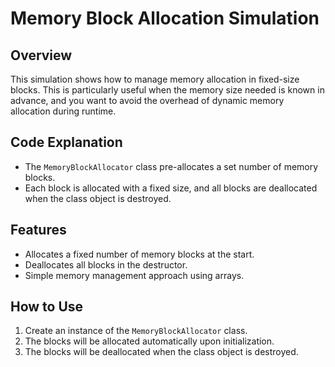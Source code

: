 # Memory Block Allocation Simulation

## Overview
This simulation shows how to manage memory allocation in fixed-size blocks. This is particularly useful when the memory size needed is known in advance, and you want to avoid the overhead of dynamic memory allocation during runtime.

## Code Explanation
- The `MemoryBlockAllocator` class pre-allocates a set number of memory blocks.
- Each block is allocated with a fixed size, and all blocks are deallocated when the class object is destroyed.

## Features
- Allocates a fixed number of memory blocks at the start.
- Deallocates all blocks in the destructor.
- Simple memory management approach using arrays.

## How to Use
1. Create an instance of the `MemoryBlockAllocator` class.
2. The blocks will be allocated automatically upon initialization.
3. The blocks will be deallocated when the class object is destroyed.

